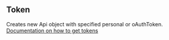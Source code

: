 
## Token
Creates new Api object with specified personal or oAuthToken. [Documentation on how to get tokens](https://www.figma.com/developers/api#authentication)
